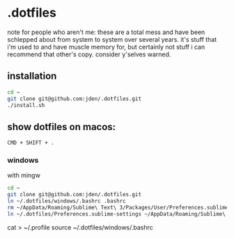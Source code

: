 # .dotfiles

note for people who aren't me: these are a total mess and have been schlepped about from system to system over several years. it's stuff that i'm used to and have muscle memory for, but certainly not stuff i can recommend that other's copy. consider y'selves warned.

## installation

```sh
cd ~
git clone git@github.com:jden/.dotfiles.git
./install.sh
```

## show dotfiles on macos:

`CMD + SHIFT + .`

### windows

with mingw

```sh
cd ~
git clone git@github.com:jden/.dotfiles.git
ln ~/.dotfiles/windows/.bashrc .bashrc
rm ~/AppData/Roaming/Sublime\ Text\ 3/Packages/User/Preferences.sublime-settings
ln ~/.dotfiles/Preferences.sublime-settings ~/AppData/Roaming/Sublime\ Text\ 3/Packages/User/Preferences.sublime-settings
```

cat > ~/.profile
source ~/.dotfiles/windows/.bashrc
